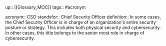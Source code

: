 up:: [[Glossary_MOC]]
tags:: #acronym 

acronym:: CSO
standsfor:: Chief Security Officer
definition:: In some cases, the Chief Security Officer is in charge of an organization's entire security posture or strategy. This includes both physical security and cybersecurity. In other cases, this title belongs to the senior most role in charge of cybersecurity.
